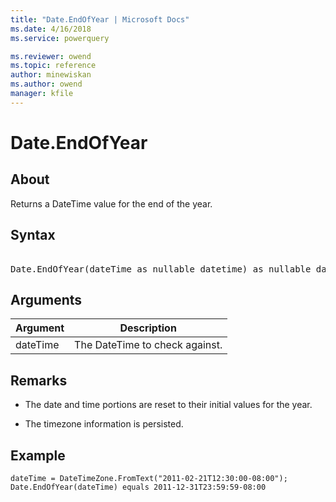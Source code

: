 ```yaml
---
title: "Date.EndOfYear | Microsoft Docs"
ms.date: 4/16/2018
ms.service: powerquery

ms.reviewer: owend
ms.topic: reference
author: minewiskan
ms.author: owend
manager: kfile
---
```

# Date.EndOfYear

  
## About  
Returns a DateTime value for the end of the year.  
  
## Syntax

<pre> 
Date.EndOfYear(dateTime as nullable datetime) as nullable datetime  
</pre> 
  
## Arguments  
  
|Argument|Description|  
|------------|---------------|  
|dateTime|The DateTime to check against.|  
  
## Remarks  
  
-   The date and time portions are reset to their initial values for the year.  
  
-   The timezone information is persisted.  
  
## Example  
  
```powerquery-m  
dateTime = DateTimeZone.FromText("2011-02-21T12:30:00-08:00");   
Date.EndOfYear(dateTime) equals 2011-12-31T23:59:59-08:00  
```  
